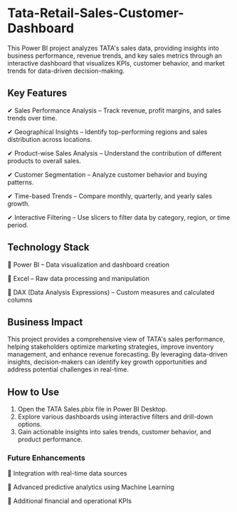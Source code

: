 # Tata-Retail-Sales-Customer-Dashboard
This Power BI project analyzes TATA's sales data, providing insights into business performance, revenue trends, and key sales metrics through an interactive dashboard that visualizes KPIs, customer behavior, and market trends for data-driven decision-making.
## Key Features

✔ Sales Performance Analysis – Track revenue, profit margins, and sales trends over time.

✔ Geographical Insights – Identify top-performing regions and sales distribution across locations.

✔ Product-wise Sales Analysis – Understand the contribution of different products to overall sales.

✔ Customer Segmentation – Analyze customer behavior and buying patterns.

✔ Time-based Trends – Compare monthly, quarterly, and yearly sales growth.

✔ Interactive Filtering – Use slicers to filter data by category, region, or time period.


## Technology Stack 

🔹 Power BI – Data visualization and dashboard creation

🔹 Excel – Raw data processing and manipulation

🔹 DAX (Data Analysis Expressions) – Custom measures and calculated columns


## Business Impact

This project provides a comprehensive view of TATA's sales performance, helping stakeholders optimize marketing strategies, improve inventory management, and enhance revenue forecasting. By leveraging data-driven insights, decision-makers can identify key growth opportunities and address potential challenges in real-time.

## How to Use

1. Open the TATA Sales.pbix file in Power BI Desktop.
2. Explore various dashboards using interactive filters and drill-down options.
3. Gain actionable insights into sales trends, customer behavior, and product performance.
 
### Future Enhancements

🔹 Integration with real-time data sources

🔹 Advanced predictive analytics using Machine Learning

🔹 Additional financial and operational KPIs
